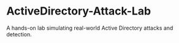 # ActiveDirectory-Attack-Lab
A hands-on lab simulating real-world Active Directory attacks and detection.
